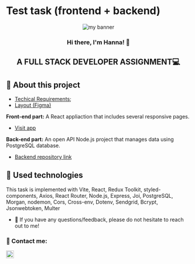 # Test task (frontend + backend)

<p align="center">
  <img src="https://user-images.githubusercontent.com/105170538/236946232-864d4a11-0d21-45da-ad80-e4cc8a245ddb.png" alt="my banner">
</p>

<h3 align="center">
Hi there, I'm Hanna! 👋
</h3>

<h2 align="center">
 A FULL STACK DEVELOPER ASSIGNMENT💻
</h2>

## 🌱 About this project

- [Techical Requirements](https://drive.google.com/file/d/1NZZVHneqdeILD4Y1euDSHSPJOiwSq6Z_/view);
- [Layout (Figma)](https://www.figma.com/file/zun1oP6NmS2Lmgbcj6e1IG/Test?node-id=0-1&t=hciSZ152JJo25dSn-0)

**Front-end part:**
A React appliaction that includes several responsive pages.

- [Visit app](https://zenbittech-frontend.vercel.app/)

**Back-end part:**
An open API Node.js project that manages data using PostgreSQL database.

- [Backend repository link](https://github.com/anette1983/zenbittech-backend)

## 💼 Used technologies

This task is implemented with Vite, React, Redux Toolkit, styled-components, Axios, React Router, Node.js, Express, Joi, PostgreSQL, Morgan, nodemon, Cors, Cross-env, Dotenv, Sendgrid, Bcrypt, Jsonwebtoken, Multer

- 💬 If you have any questions/feedback, please do not hesitate to reach out to
  me!

### 🤝 Contact me:

<a href="https://www.linkedin.com/in/hanna-konchakovska/"><img align="left" src="https://raw.githubusercontent.com/yushi1007/yushi1007/main/images/linkedin.svg" alt="Hanna | LinkedIn" width="21px"/></a>
